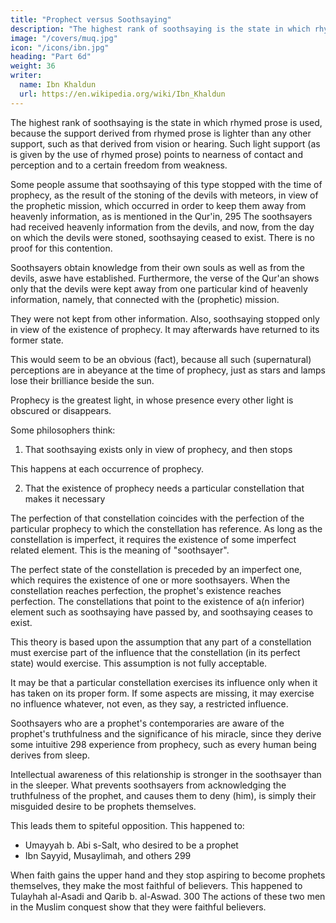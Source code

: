 ```yaml
---
title: "Prophect versus Soothsaying"
description: "The highest rank of soothsaying is the state in which rhymed prose is used"
image: "/covers/muq.jpg"
icon: "/icons/ibn.jpg"
heading: "Part 6d"
weight: 36
writer:
  name: Ibn Khaldun
  url: https://en.wikipedia.org/wiki/Ibn_Khaldun
---
```




The highest rank of soothsaying is the state in which rhymed prose is used, because the support derived from rhymed prose is lighter than any other support, such as that derived from vision or hearing. Such light support (as is given by the use of rhymed prose) points to nearness of contact and perception and to a certain freedom from weakness.

Some people assume that soothsaying of this type stopped with the time of prophecy, as the result of the stoning of the devils with meteors, in view of the prophetic mission, which occurred in order to keep them away from heavenly information, as is mentioned in the Qur'in, 295 The soothsayers had received heavenly information from the devils, and now, from the day on which the devils were stoned, soothsaying ceased to exist. There is no proof for this contention.

Soothsayers obtain knowledge from their own souls as well as from the devils, aswe have established. Furthermore, the verse of the Qur'an shows only that the devils were kept away from one particular kind of heavenly information, namely, that connected with the (prophetic) mission. 

They were not kept from other information. Also, soothsaying stopped only in view of the existence of prophecy. It may
afterwards have returned to its former state. 

This would seem to be an obvious (fact), because all such (supernatural) perceptions are in abeyance at the time of prophecy, just as stars and lamps lose their brilliance beside the sun. 

Prophecy is the greatest light, in whose presence every other light is obscured or disappears.

Some philosophers think:

1. That soothsaying exists only in view of prophecy, and then stops

This happens at each occurrence of prophecy.

2. That the existence of prophecy needs a particular constellation that makes it necessary

The perfection of that constellation coincides with the perfection of the particular prophecy to which the constellation has reference. As long as the constellation is imperfect, it requires the existence of some imperfect related element. This is the meaning of "soothsayer". 

The perfect state of the constellation is preceded by an imperfect one, which requires the existence of one or more soothsayers. When the constellation reaches perfection, the prophet's existence reaches perfection. The constellations that point to the existence of a(n inferior) element such as soothsaying have passed by, and soothsaying ceases to exist.

This theory is based upon the assumption that any part of a constellation must exercise part of the influence that the constellation (in its perfect state) would exercise. This assumption is not fully acceptable.

It may be that a particular constellation exercises its influence only when it has taken on its proper form. If some aspects are missing, it may exercise no influence whatever, not even, as they say, a restricted influence.

Soothsayers who are a prophet's contemporaries are aware of the prophet's truthfulness and the significance of his miracle, since they derive some intuitive 298 experience from prophecy, such as every human being derives from sleep.

Intellectual awareness of this relationship is stronger in the soothsayer than in the sleeper. What prevents soothsayers from acknowledging the truthfulness of the prophet, and causes them to deny (him), is simply their misguided desire to be
prophets themselves. 

This leads them to spiteful opposition. This happened to:
- Umayyah b. Abi s-Salt, who desired to be a prophet
- Ibn Sayyid, Musaylimah, and others 299 

When faith gains the upper hand and they stop aspiring to become prophets themselves, they make the most faithful of believers. This happened to Tulayhah al-Asadi and Qarib b. al-Aswad. 300 The actions of these two
men in the Muslim conquest show that they were faithful believers.

